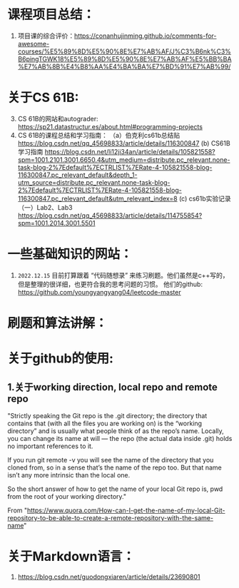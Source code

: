 课程项目总结：
===
1. 项目课的综合评价：https://conanhujinming.github.io/comments-for-awesome-courses/%E5%89%8D%E5%90%8E%E7%AB%AF/J%C3%B6nk%C3%B6pingTGWK18%E5%89%8D%E5%90%8E%E7%AB%AF%E5%BB%BA%E7%AB%8B%E4%B8%AA%E4%BA%BA%E7%BD%91%E7%AB%99/


关于CS 61B:
===
3. CS 61B的网站和autograder: https://sp21.datastructur.es/about.html#programming-projects
4. CS 61B的课程总结和学习指南：
   （a）伯克利cs61b总结贴 https://blog.csdn.net/qq_45698833/article/details/116300847
    (b) CS61B 学习指南  https://blog.csdn.net/li12ji34an/article/details/105821558?spm=1001.2101.3001.6650.4&utm_medium=distribute.pc_relevant.none-task-blog-2%7Edefault%7ECTRLIST%7ERate-4-105821558-blog-116300847.pc_relevant_default&depth_1-utm_source=distribute.pc_relevant.none-task-blog-2%7Edefault%7ECTRLIST%7ERate-4-105821558-blog-116300847.pc_relevant_default&utm_relevant_index=8
    (c) cs61b实验记录（一）Lab2、Lab3 https://blog.csdn.net/qq_45698833/article/details/114755854?spm=1001.2014.3001.5501
    
    
一些基础知识的网站：
===
1. `2022.12.15` 目前打算跟着 “代码随想录” 来练习刷题。他们虽然是c++写的，但是整理的很详细，也更符合我的思考问题的习惯。 他们的github: https://github.com/youngyangyang04/leetcode-master

刷题和算法讲解：
===


关于github的使用:
===
## 1.关于working direction, local repo and remote repo<br>

"Strictly speaking the Git repo is the .git directory; the directory that contains that (with all the files you are working on) is the “working directory” and is usually what people think of as the repo’s name. Locally, you can change its name at will — the repo (the actual data inside .git) holds no important references to it.

If you run git remote -v you will see the name of the directory that you cloned from, so in a sense that’s the name of the repo too. But that name isn’t any more intrinsic than the local one.

So the short answer of how to get the name of your local Git repo is, pwd from the root of your working directory." 

From "https://www.quora.com/How-can-I-get-the-name-of-my-local-Git-repository-to-be-able-to-create-a-remote-repository-with-the-same-name"

关于Markdown语言：
===
1. https://blog.csdn.net/guodongxiaren/article/details/23690801
